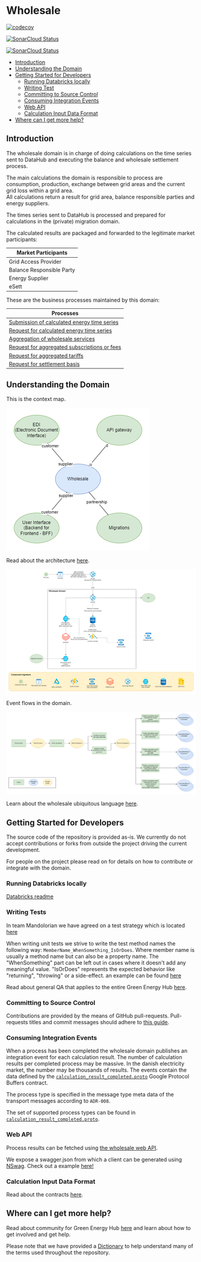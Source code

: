 # Wholesale

[![`codecov`](https://codecov.io/gh/Energinet-DataHub/opengeh-wholesale/branch/main/graph/badge.svg?token=YG4H2IATQ1)](https://codecov.io/gh/Energinet-DataHub/opengeh-wholesale)

[![SonarCloud Status](https://sonarcloud.io/api/project_badges/measure?project=opengeh-wholesale-python&metric=alert_status)](https://sonarcloud.io/dashboard?id=opengeh-wholesale-python)

[![SonarCloud Status](https://sonarcloud.io/api/project_badges/measure?project=opengeh-wholesale-dotnet&metric=alert_status)](https://sonarcloud.io/dashboard?id=opengeh-wholesale-dotnet)

* [Introduction](#introduction)
* [Understanding the Domain](#understanding-the-domain)
* [Getting Started for Developers](#getting-started-for-developers)
    * [Running Databricks locally](#running-databricks-locally)
    * [Writing Test](#writing-tests)
    * [Committing to Source Control](#committing-to-source-control)
    * [Consuming Integration Events](#consuming-integration-events)
    * [Web API](#web-api)
    * [Calculation Input Data Format](#calculation-input-data-format)
* [Where can I get more help?](#where-can-i-get-more-help)

## Introduction

The wholesale domain is in charge of doing calculations on the time series sent to DataHub and executing the balance and wholesale settlement process.

The main calculations the domain is responsible to process are consumption, production, exchange between grid areas and the current grid loss within a grid area.  
All calculations return a result for grid area, balance responsible parties and energy suppliers.

The times series sent to DataHub is processed and prepared for calculations in the (private) migration domain.

The calculated results are packaged and forwarded to the legitimate market participants:

| Market Participants |
| ----------- |
| Grid Access Provider  |
| Balance Responsible Party |
| Energy Supplier |
| eSett |

These are the business processes maintained by this domain:

| Processes |
| ------------ |
| [Submission of calculated energy time series](docs/business-processes/submission-of-calculated-energy-time-series.md) |
| [Request for calculated energy time series](docs/business-processes/request-for-calculated-energy-time-series.md) |
| [Aggregation of wholesale services](docs/business-processes/aggregation-of-wholesale-services.md) |
| [Request for aggregated subscriptions or fees](docs/business-processes/request-for-aggregated-subscriptions-or-fees.md) |
| [Request for aggregated tariffs](docs/business-processes/request-for-aggregated-tariffs.md) |
| [Request for settlement basis](docs/business-processes/request-for-settlement-basis.md) |

## Understanding the Domain

This is the context map.

![Context Map!](docs/images/context-map.drawio.png)

Read about the architecture [here](docs/architecture.md).

![Architecture!](docs/images/architecture.drawio.png)

Event flows in the domain.

![Events!](docs/images/events.drawio.png)

Learn about the wholesale ubiquitous language [here](docs/ubiquitous-language.md).

## Getting Started for Developers

The source code of the repository is provided as-is. We currently do not accept contributions or forks from outside the project driving the current development.

For people on the project please read on for details on how to contribute or integrate with the domain.

### Running Databricks locally

[Databricks readme](source/databricks#readme)

### Writing Tests

In team Mandolorian we have agreed on a test strategy which is located [here](docs/test-strategy.md)

When writing unit tests we strive to write the test method names the following way: `MemberName_WhenSomething_IsOrDoes`. Where member name is usually a method name but can also be a property name. The "WhenSomething" part can be left out in cases where it doesn't add any meaningful value. "IsOrDoes" represents the expected behavior like "returning", "throwing" or a side-effect.
an example can be found [here](source/dotnet/wholesale-api/WebApi.UnitTests/Domain/BatchAggregate/BatchTests.cs)

Read about general QA that applies to the entire Green Energy Hub [here](https://github.com/Energinet-DataHub/green-energy-hub/blob/main/docs/quality-assurance-and-test.md).

### Committing to Source Control

Contributions are provided by the means of GitHub pull-requests. Pull-requests titles and commit messages should adhere to [this guide](https://github.com/Mech0z/GitHubGuidelines).

### Consuming Integration Events

When a process has been completed the wholesale domain publishes an integration event for each calculation result.
The number of calculation results per completed process may be massive. In the danish electricity market, the number may be thousands of results.
The events contain the data defined by the
[`calculation_result_completed.proto`](source/dotnet/wholesale-api/Infrastructure/IntegrationEvents/calculation_result_completed.proto) Google Protocol Buffers contract.

The process type is specified in the message type meta data of the transport messages according to `ADR-008`.

The set of supported process types can be found in [`calculation_result_completed.proto`](source/dotnet/wholesale-api/Infrastructure/IntegrationEvents/CalculationResultCompleted.cs).

### Web API

Process results can be fetched using [the wholesale web API](source/dotnet/wholesale-api/).

We expose a swagger.json from which a client can be generated using [NSwag](https://github.com/RicoSuter/NSwag). Check out a example [here!](https://github.com/Energinet-DataHub/greenforce-frontend/tree/main/apps/dh/api-dh/source/DataHub.WebApi/Clients/Wholesale/V3)

### Calculation Input Data Format

Read about the contracts [here](docs/inter-domain-integration/README.md).

## Where can I get more help?

Read about community for Green Energy Hub [here](https://github.com/Energinet-DataHub/green-energy-hub/blob/main/COMMUNITY.md) and learn about how to get involved and get help.

Please note that we have provided a [Dictionary](https://github.com/Energinet-DataHub/green-energy-hub/tree/main/docs/dictionary-and-concepts) to help understand many of the terms used throughout the repository.
